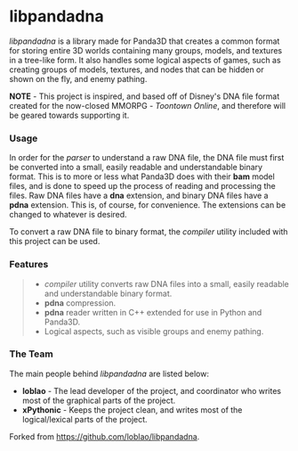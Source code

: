 libpandadna
===========
_libpandadna_ is a library made for Panda3D that creates a common format for storing entire 3D worlds containing many groups, models, and textures in a tree-like form. It also handles some logical aspects of games, such as creating groups of models, textures, and nodes that can be hidden or shown on the fly, and enemy pathing.

__NOTE__ - This project is inspired, and based off of Disney's DNA file format created for the now-closed MMORPG - _Toontown Online_, and therefore will be geared towards supporting it.

### Usage ###
In order for the _parser_ to understand a raw DNA file, the DNA file must first be converted into a small, easily readable and understandable binary format. This is to more or less what Panda3D does with their **bam** model files, and is done to speed up the process of reading and processing the files. Raw DNA files have a **dna** extension, and binary DNA files have a **pdna** extension. This is, of course, for convenience. The extensions can be changed to whatever is desired.

To convert a raw DNA file to binary format, the _compiler_ utility included with this project can be used.

### Features ###
> * _compiler_ utility converts raw DNA files into a small, easily readable and understandable binary format.
> * **pdna** compression.
> * **pdna** reader written in C++ extended for use in Python and Panda3D.
> * Logical aspects, such as visible groups and enemy pathing.

### The Team ###
The main people behind _libpandadna_ are listed below:
* **loblao** - The lead developer of the project, and coordinator who writes most of the graphical parts of the project.
* **xPythonic** - Keeps the project clean, and writes most of the logical/lexical parts of the project.

Forked from https://github.com/loblao/libpandadna.

